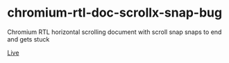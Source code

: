 # chromium-rtl-doc-scrollx-snap-bug
Chromium RTL horizontal scrolling document with scroll snap snaps to end and gets stuck

[Live](https://pinkhominid.github.io/chromium-rtl-doc-scrollx-snap-bug/)